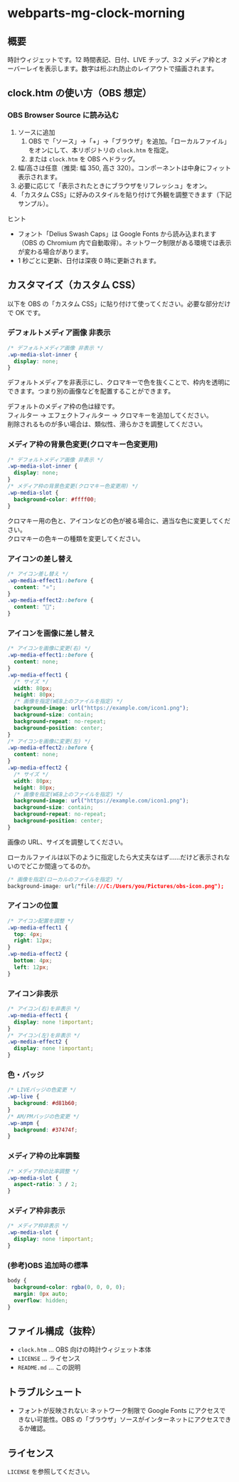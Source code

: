 # webparts-mg-clock-morning

## 概要

時計ウィジェットです。12 時間表記、日付、LIVE チップ、3:2 メディア枠とオーバーレイを表示します。数字は桁ぶれ防止のレイアウトで描画されます。

## clock.htm の使い方（OBS 想定）

### OBS Browser Source に読み込む

1. ソースに追加
   1. OBS で「ソース」→「+」→「ブラウザ」を追加。「ローカルファイル」をオンにして、本リポジトリの `clock.htm` を指定。
   2. または `clock.htm` を OBS へドラッグ。
2. 幅/高さは任意（推奨: 幅 350, 高さ 320）。コンポーネントは中身にフィット表示されます。
3. 必要に応じて「表示されたときにブラウザをリフレッシュ」をオン。
4. 「カスタム CSS」に好みのスタイルを貼り付けて外観を調整できます（下記サンプル）。

ヒント

- フォント「Delius Swash Caps」は Google Fonts から読み込まれます（OBS の Chromium 内で自動取得）。ネットワーク制限がある環境では表示が変わる場合があります。
- 1 秒ごとに更新、日付は深夜 0 時に更新されます。

## カスタマイズ（カスタム CSS）

以下を OBS の「カスタム CSS」に貼り付けて使ってください。必要な部分だけで OK です。

### デフォルトメディア画像 非表示

```css
/* デフォルトメディア画像 非表示 */
.wp-media-slot-inner {
  display: none;
}
```

デフォルトメディアを非表示にし、クロマキーで色を抜くことで、枠内を透明にできます。つまり別の画像などを配置することができます。

デフォルトのメディア枠の色は緑です。  
フィルター → エフェクトフィルター → クロマキーを追加してください。  
削除されるものが多い場合は、類似性、滑らかさを調整してください。

### メディア枠の背景色変更(クロマキー色変更用)

```css
/* デフォルトメディア画像 非表示 */
.wp-media-slot-inner {
  display: none;
}
/* メディア枠の背景色変更(クロマキー色変更用) */
.wp-media-slot {
  background-color: #ffff00;
}
```

クロマキー用の色と、アイコンなどの色が被る場合に、適当な色に変更してください。  
クロマキーの色キーの種類を変更してください。

### アイコンの差し替え

```css
/* アイコン差し替え */
.wp-media-effect1::before {
  content: "⭐";
}
.wp-media-effect2::before {
  content: "🎉";
}
```

### アイコンを画像に差し替え

```css
/* アイコンを画像に変更(右) */
.wp-media-effect1::before {
  content: none;
}
.wp-media-effect1 {
  /* サイズ */
  width: 80px;
  height: 80px;
  /* 画像を指定(WEB上のファイルを指定) */
  background-image: url("https://example.com/icon1.png");
  background-size: contain;
  background-repeat: no-repeat;
  background-position: center;
}
/* アイコンを画像に変更(左) */
.wp-media-effect2::before {
  content: none;
}
.wp-media-effect2 {
  /* サイズ */
  width: 80px;
  height: 80px;
  /* 画像を指定(WEB上のファイルを指定) */
  background-image: url("https://example.com/icon1.png");
  background-size: contain;
  background-repeat: no-repeat;
  background-position: center;
}
```

画像の URL、サイズを調整してください。

ローカルファイルは以下のように指定したら大丈夫なはず……だけど表示されないのでどこか間違ってるのか。

```css
/* 画像を指定(ローカルのファイルを指定) */
background-image: url("file:///C:/Users/you/Pictures/obs-icon.png");
```

### アイコンの位置

```css
/* アイコン配置を調整 */
.wp-media-effect1 {
  top: 4px;
  right: 12px;
}
.wp-media-effect2 {
  bottom: 4px;
  left: 12px;
}
```

### アイコン非表示

```css
/* アイコン(右)を非表示 */
.wp-media-effect1 {
  display: none !important;
}
/* アイコン(左)を非表示 */
.wp-media-effect2 {
  display: none !important;
}
```

### 色・バッジ

```css
/* LIVEバッジの色変更 */
.wp-live {
  background: #d81b60;
}
/* AM/PMバッジの色変更 */
.wp-ampm {
  background: #37474f;
}
```

### メディア枠の比率調整

```css
/* メディア枠の比率調整 */
.wp-media-slot {
  aspect-ratio: 3 / 2;
}
```

### メディア枠非表示

```css
/* メディア枠非表示 */
.wp-media-slot {
  display: none !important;
}
```

### (参考)OBS 追加時の標準

```css
body {
  background-color: rgba(0, 0, 0, 0);
  margin: 0px auto;
  overflow: hidden;
}
```

## ファイル構成（抜粋）

- `clock.htm` … OBS 向けの時計ウィジェット本体
- `LICENSE` … ライセンス
- `README.md` … この説明

## トラブルシュート

- フォントが反映されない: ネットワーク制限で Google Fonts にアクセスできない可能性。OBS の「ブラウザ」ソースがインターネットにアクセスできるか確認。

## ライセンス

`LICENSE` を参照してください。
